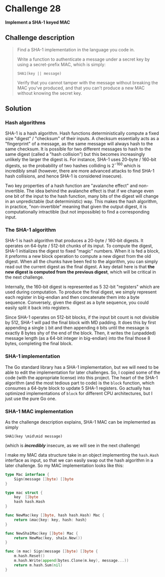 # Challenge 28

**Implement a SHA-1 keyed MAC**

## Challenge description

> Find a SHA-1 implementation in the language you code in.
> 
> Write a function to authenticate a message under a secret key by using a secret-prefix MAC, which is simply:
> 
> ```
> SHA1(key || message)
> ```
> Verify that you cannot tamper with the message without breaking the MAC you've produced, and that you can't produce a new MAC without knowing the secret key.

## Solution

### Hash algorithms

SHA-1 is a hash algorithm. Hash functions deterministically compute a fixed size "digest" / "checksum" of their inputs. A checksum essentially acts as a "fingerprint" of a message, as the same message will always hash to the same checksum. It is possible for two different messages to hash to the same digest (called a "hash collision") but this becomes increasingly unlikely the larger the digest is. For instance, SHA-1 uses 20-byte / 160-bit digests, so the probability of two hashes colliding is $2^{-160}$ which is incredibly small (however, there are more advanced attacks to find SHA-1 hash collisions, and hence SHA-1 is considered insecure).

Two key properties of a hash function are "avalanche effect" and non-invertible. The idea behind the avalanche effect is that if we change even one bit of the input to the hash function, many bits of the digest will change in an unpredictable (but deterministic) way. This makes the hash algorithm, in practice, "non-invertible" meaning that given the output digest, it is computationally intractible (but not impossible) to find a corresponding input.

### The SHA-1 algorithm

SHA-1 is hash algorithm that produces a 20-byte / 160-bit digests. It operates on 64-byte / 512-bit chunks of its input. To compute the digest, SHA-1 initializes the digest to fixed "magic" numbers. When it is fed a block, it preforms a new block operation to compute a new digest from the old digest. When all the chunks have been fed to the algorithm, you can simply read out the current digest as the final digest. A key detail here is that **the new digest is computed from the previous digest**, which will be critical in the next challenge.

Internally, the 160-bit digest is represented as 5 32-bit "registers" which are used during computation. To produce the final digest, we simply represent each register in big-endian and then concatenate them into a byte sequence. Conversely, given the digest as a byte sequence, you could easily split it back into registers.

Since SHA-1 operates on 512-bit blocks, if the input bit count is not divisible by 512, SHA-1 will pad the final block with MD padding. It does this by first appending a single `1` bit and then appending  `0` bits until the message is exactly 8 bytes shy of the end of the block. Then, it writes the (unpadded) message length (as a 64-bit integer in big-endian) into the final those 8 bytes, completing the final block.

### SHA-1 implementation

The Go standard library has a SHA-1 implementation, but we will need to be able to edit the implementation for later challenges. So, I copied some of the code (with the appropriate license) into this project. The heart of the SHA-1 algorithm (and the most tedious part to code) is the `block` function, which consumes a 64-byte block to update 5 SHA-1 registers. Go actually has optimized implementations of `block` for different CPU architectures, but I just use the pure Go one.

### SHA-1 MAC implementation

As the challenge description explains, SHA-1 MAC can be implemented as simply

```
SHA1(key \mid\mid message)
```

(which is **_incredibly_** insecure, as we will see in the next challenge)

I make my MAC data structure take in an object implementing the  `hash.Hash` interface as input, so that we can easily swap out the hash algorithm in a later challenge. So my MAC implementation looks like this:

```go
type Mac interface {
	Sign(message []byte) []byte
}

type mac struct {
	key  []byte
	hash hash.Hash
}

func NewMac(key []byte, hash hash.Hash) Mac {
	return &mac{key: key, hash: hash}
}

func NewSha1Mac(key []byte) Mac {
	return NewMac(key, sha1x.New())
}

func (m mac) Sign(message []byte) []byte {
	m.hash.Reset()
	m.hash.Write(append(bytes.Clone(m.key), message...))
	return m.hash.Sum(nil)
}
```

